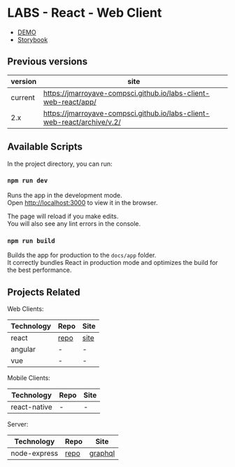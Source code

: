 # LABS - React - Web Client 

- [DEMO](https://jmarroyave-compsci.github.io/labs-client-web-react/app/) 
- [Storybook](https://jmarroyave-compsci.github.io/labs-client-web-react/storybook/) 


## Previous versions

| version | site |
|--|--|
| current     | https://jmarroyave-compsci.github.io/labs-client-web-react/app/ |
| 2.x     | https://jmarroyave-compsci.github.io/labs-client-web-react/archive/v.2/ |


## Available Scripts

In the project directory, you can run:

### `npm run dev`

Runs the app in the development mode.\
Open [http://localhost:3000](http://localhost:3000) to view it in the browser.

The page will reload if you make edits.\
You will also see any lint errors in the console.

### `npm run build`

Builds the app for production to the `docs/app` folder.\
It correctly bundles React in production mode and optimizes the build for the best performance.


## Projects Related 

Web Clients:

| Technology | Repo | Site |
|--|--|--|
| react     | [repo](https://github.com/jmarroyave-compsci/labs-client-web-react) | [site](https://jmarroyave-compsci.github.io/labs-client-web-react/app/) |
| angular   | - | - |
| vue       | - | - |

Mobile Clients:

| Technology | Repo | Site |
|--|--|--|
| react-native     | - | - |

Server:

| Technology | Repo | Site |
|--|--|--|
| node-express     | [repo](https://github.com/jmarroyave-compsci/labs-server-node) | [graphql](https://jmarroyave-data-server-01.herokuapp.com/2.0/graphql) |